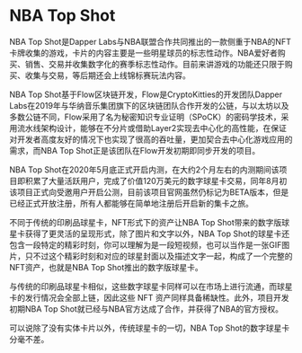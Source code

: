 # NBA Top Shot



NBA Top Shot是Dapper Labs与NBA联盟合作共同推出的一款侧重于NBA的NFT卡牌收集的游戏，卡片的内容主要是一些明星球员的标志性动作。NBA爱好者购买、销售、交易并收集数字化的赛季标志性动作。目前来讲游戏的功能还只限于购买、收集与交易，等后期还会上线锦标赛玩法内容。





NBA Top Shot基于Flow区块链开发，Flow是CryptoKitties的开发团队Dapper Labs在2019年与华纳音乐集团旗下的区块链团队合作开发的公链，与以太坊以及多数公链不同，Flow采用了名为秘密知识专业证明（SPoCK）的密码学技术，采用流水线架构设计，能够在不分片或借助Layer2实现去中心化的高性能，在保证对开发者高度友好的情况下也实现了很高的吞吐量，更加契合去中心化游戏应用的需求，而NBA Top Shot正是该团队在Flow开发初期即同步开发的项目。

NBA Top Shot在2020年5月底正式开启内测，在大约2个月左右的内测期间该项目即积累了大量活跃用户，完成了价值120万美元的数字球星卡交易，同年8月初该项目正式向受邀用户开启公测，目前该项目官网虽然仍标记为BETA版本，但是已经正式开放注册，所有人都能够在简单地注册后开启新的集卡之旅。





不同于传统的印刷品球星卡，NFT形式下的资产让NBA Top Shot带来的数字版球星卡获得了更灵活的呈现形式，除了图片和文字以外，NBA Top Shot的球星卡还包含一段特定的精彩时刻，你可以理解为是一段短视频，也可以当作是一张GIF图片，只不过这个精彩时刻和对应的球星封面以及描述文字一起，构成了一个完整的NFT资产，也就是NBA Top Shot推出的数字版球星卡。





与传统的印刷品球星卡相似，这些数字球星卡同样可以在市场上进行流通，而球星卡的发行情况会全部上链，因此这些 NFT 资产同样具备稀缺性。此外，项目开发初期NBA Top Shot就已经与NBA官方达成了合作，并获得了NBA的官方授权。





可以说除了没有实体卡片以外，传统球星卡的一切，NBA Top Shot的数字球星卡分毫不差。
